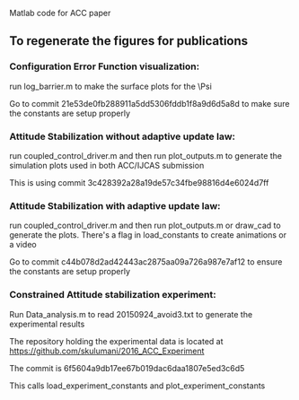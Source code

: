 Matlab code for ACC paper

## To regenerate the figures for publications

### Configuration Error Function visualization:
run log_barrier.m to make the surface plots for the \Psi

Go to commit 21e53de0fb288911a5dd5306fddb1f8a9d6d5a8d to make sure the constants
are setup properly

### Attitude Stabilization without adaptive update law:
run coupled_control_driver.m and then run plot_outputs.m to generate the simulation
plots used in both ACC/IJCAS submission

This is using commit 3c428392a28a19de57c34fbe98816d4e6024d7ff

### Attitude Stabilization with adaptive update law:
run coupled_control_driver.m and then run plot_outputs.m or draw_cad to generate
the plots. There's a flag in load_constants to create animations or a video

Go to commit c44b078d2ad42443ac2875aa09a726a987e7af12 to ensure the constants 
are setup properly

### Constrained Attitude stabilization experiment:
Run Data_analysis.m to read 20150924_avoid3.txt to generate the experimental results

The repository holding the experimental data is located at
https://github.com/skulumani/2016_ACC_Experiment

The commit is 6f5604a9db17ee67b019dac6daa1807e5ed3c6d5

This calls load_experiment_constants and plot_experiment_constants 
